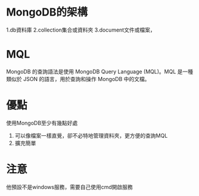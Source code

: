 # MongoDB的架構
1.db資料庫
2.collection集合或資料夾
3.document文件或檔案，

# MQL
MongoDB 的查詢語法是使用 MongoDB Query Language (MQL)。MQL 是一種類似於 JSON 的語言，用於查詢和操作 MongoDB 中的文檔。


# 優點
使用MongoDB至少有幾點好處
1. 可以像檔案一樣直覺，卻不必特地管理資料夾，更方便的查詢MQL
2. 擴充簡單


# 注意
他預設不是windows服務，需要自己使用cmd開啟服務